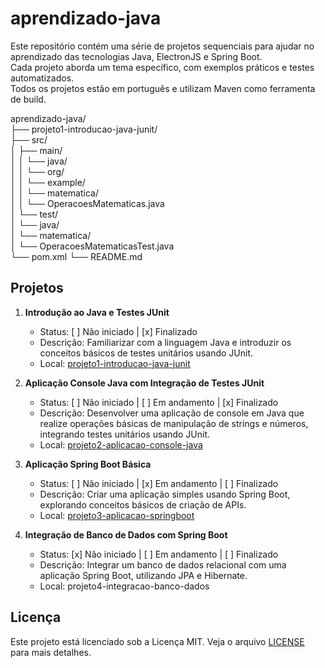 # aprendizado-java
Este repositório contém uma série de projetos sequenciais para ajudar no aprendizado das tecnologias Java, ElectronJS e Spring Boot. \
Cada projeto aborda um tema específico, com exemplos práticos e testes automatizados. \
Todos os projetos estão em português e utilizam Maven como ferramenta de build.

aprendizado-java/\
├── projeto1-introducao-java-junit/\
├── src/\
│ ├── main/\
│ │ └── java/\
│ │ └── org/\
│ │ └── example/\
│ │ └── matematica/\
│ │ └── OperacoesMatematicas.java\
│ └── test/\
│ └── java/\
│ └── matematica/\
│ └── OperacoesMatematicasTest.java\
└── pom.xml
└── README.md

## Projetos

1. **Introdução ao Java e Testes JUnit**
    - Status: [ ] Não iniciado | [x] Finalizado
    - Descrição: Familiarizar com a linguagem Java e introduzir os conceitos básicos de testes unitários usando JUnit.
    - Local: [projeto1-introducao-java-junit](./projeto1-introducao-java-junit)

2. **Aplicação Console Java com Integração de Testes JUnit**
   - Status: [ ] Não iniciado | [ ] Em andamento | [x] Finalizado
   - Descrição: Desenvolver uma aplicação de console em Java que realize operações básicas de manipulação de strings e números, integrando testes unitários usando JUnit.
   - Local: [projeto2-aplicacao-console-java](./projeto2-aplicacao-console-java)

3. **Aplicação Spring Boot Básica**
   - Status: [ ] Não iniciado | [x] Em andamento | [ ] Finalizado
   - Descrição: Criar uma aplicação simples usando Spring Boot, explorando conceitos básicos de criação de APIs.
   - Local: [projeto3-aplicacao-springboot](projeto3-aplicacao-springboot)

4. **Integração de Banco de Dados com Spring Boot**
   - Status: [x] Não iniciado | [ ] Em andamento | [ ] Finalizado
   - Descrição: Integrar um banco de dados relacional com uma aplicação Spring Boot, utilizando JPA e Hibernate.
   - Local: projeto4-integracao-banco-dados
      
## Licença

Este projeto está licenciado sob a Licença MIT. Veja o arquivo [LICENSE](./LICENSE) para mais detalhes.
